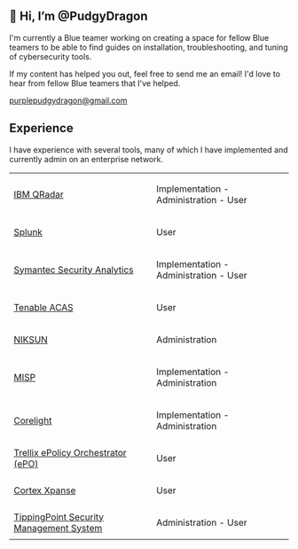 ## 👋 Hi, I’m @PudgyDragon

I'm currently a Blue teamer working on creating a space for fellow Blue teamers to be able to find guides on installation, troubleshooting, and tuning of cybersecurity tools. 

If my content has helped you out, feel free to send me an email! I'd love to hear from fellow Blue teamers that I've helped.

purplepudgydragon@gmail.com

## Experience

I have experience with several tools, many of which I have implemented and currently admin on an enterprise network.

<table>
  <tr>
    <td>
      <a href="#">IBM QRadar</a>
    </td>
    <td>
      <p>Implementation - Administration - User</p>
    </td>
  </tr>
  <tr>
    <td>
      <a href="#">Splunk</a>
    </td>
    <td>
      <p>User</p>
    </td>
  </tr>
  <tr>
    <td>
      <a href="#">Symantec Security Analytics</a>
    </td>
    <td>
      <p>Implementation - Administration - User</p>
    </td>
  </tr>
  <tr>
    <td>
      <a href="#">Tenable ACAS</a>
    </td>
    <td>
      <p>User</p>
    </td>
  </tr>
  <tr>
    <td>
      <a href="#">NIKSUN</a>
    </td>
    <td>
      <p>Administration</p>
    </td>
  </tr>
  <tr>
    <td>
      <a href="#">MISP</a>
    </td>
    <td>
      <p>Implementation - Administration</p>
    </td>
  </tr>
  <tr>
    <td>
      <a href="#">Corelight</a>
    </td>
    <td>
      <p>Implementation - Administration</p>
    </td>
  </tr>
  <tr>
    <td>
      <a href="#">Trellix ePolicy Orchestrator (ePO)</a>
    </td>
    <td>
      <p>User</p>
    </td>
  </tr>
  <tr>
    <td>
      <a href="#">Cortex Xpanse</a>
    </td>
    <td>
      <p>User</p>
    </td>
  </tr>
  <tr>
    <td>
      <a href="#">TippingPoint Security Management System</a>
    </td>
    <td>
      <p>Administration - User</p>
    </td>
  </tr>
</table>

